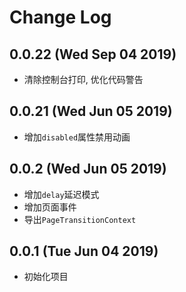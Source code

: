 # Change Log

## 0.0.22 (Wed Sep 04 2019)

-   清除控制台打印, 优化代码警告

## 0.0.21 (Wed Jun 05 2019)

-   增加`disabled`属性禁用动画

## 0.0.2 (Wed Jun 05 2019)

-   增加`delay`延迟模式
-   增加页面事件
-   导出`PageTransitionContext`

## 0.0.1 (Tue Jun 04 2019)

-   初始化项目
